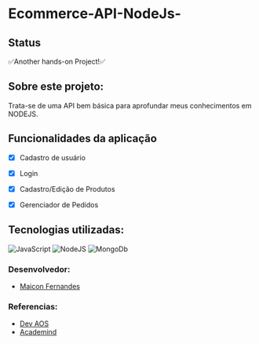 # Ecommerce-API-NodeJs-


<h2>Status</h2>
<a>✅Another hands-on Project!✅</a> 




<h2>Sobre este projeto: </h2>Trata-se de uma API bem básica para aprofundar meus conhecimentos em NODEJS.</h2>


<h2>Funcionalidades da aplicação</h2>

- [x] Cadastro de usuário
- [x] Login 
- [x] Cadastro/Edição de Produtos
- [x] Gerenciador de Pedidos



<h2>Tecnologias utilizadas:</h2>
<img alt="JavaScript" src="https://img.shields.io/badge/JavaScript-323330?style=for-the-badge&logo=javascript&logoColor=F7DF1E"/>
<img alt="NodeJS" src="https://img.shields.io/badge/-NodeJs-green"/>
<img alt="MongoDb" src="https://img.shields.io/badge/-MONGOdb-green"/>



### Desenvolvedor:
- [Maicon Fernandes]( https://www.linkedin.com/in/maicon-fernandes/)



### Referencias:
- [Dev AOS]( https://www.youtube.com/watch?v=Uh6anuhv3Xo&t=300s )
- [Academind]( https://www.youtube.com/watch?v=56TizEw2LgI&list=PL55RiY5tL51rajp7Xr_zk-fCFtzdlGKUp )


